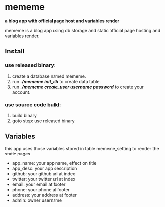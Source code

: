 # mememe

**a blog app with official page host and variables render**

mememe is a blog app using db storage and static official page hosting and variables render.

## Install

### use released binary:
1. create a database named mememe.
2. run ***./mememe init_db*** to create data table.
3. run ***./mememe create_user username password*** to create your account.

### use source code build:
1. build binary
2. goto step: use released binary

## Variables
this app uses those variables stored in table mememe_setting to render the static pages.
- app_name: your app name, effect on title
- app_desc: your app description
- github: your github url at index
- twitter: your twitter url at index
- email: your email at footer
- phone: your phone at footer
- address: your address at footer
- admin: owner username
